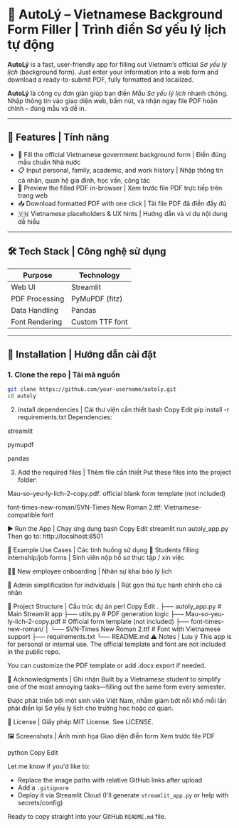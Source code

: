 # 📝 AutoLý – Vietnamese Background Form Filler | Trình điền Sơ yếu lý lịch tự động

**AutoLý** is a fast, user-friendly app for filling out Vietnam’s official *Sơ yếu lý lịch* (background form). Just enter your information into a web form and download a ready-to-submit PDF, fully formatted and localized.

**AutoLý** là công cụ đơn giản giúp bạn điền *Mẫu Sơ yếu lý lịch* nhanh chóng. Nhập thông tin vào giao diện web, bấm nút, và nhận ngay file PDF hoàn chỉnh – đúng mẫu và dễ in.

---

## 🚀 Features | Tính năng

- 🧾 Fill the official Vietnamese government background form | Điền đúng mẫu chuẩn Nhà nước
- 📋 Input personal, family, academic, and work history | Nhập thông tin cá nhân, quan hệ gia đình, học vấn, công tác
- 📄 Preview the filled PDF in-browser | Xem trước file PDF trực tiếp trên trang web
- 📥 Download formatted PDF with one click | Tải file PDF đã điền đầy đủ
- 🇻🇳 Vietnamese placeholders & UX hints | Hướng dẫn và ví dụ nội dung dễ hiểu

---

## 🛠 Tech Stack | Công nghệ sử dụng

| Purpose            | Technology         |
|--------------------|--------------------|
| Web UI             | Streamlit          |
| PDF Processing     | PyMuPDF (fitz)     |
| Data Handling      | Pandas             |
| Font Rendering     | Custom TTF font    |

---

## 🧰 Installation | Hướng dẫn cài đặt

### 1. Clone the repo | Tải mã nguồn

```bash
git clone https://github.com/your-username/autoly.git
cd autoly
```
2. Install dependencies | Cài thư viện cần thiết
bash
Copy
Edit
pip install -r requirements.txt
Dependencies:

streamlit

pymupdf

pandas

3. Add the required files | Thêm file cần thiết
Put these files into the project folder:

Mau-so-yeu-ly-lich-2-copy.pdf: official blank form template (not included)

font-times-new-roman/SVN-Times New Roman 2.ttf: Vietnamese-compatible font

▶️ Run the App | Chạy ứng dụng
bash
Copy
Edit
streamlit run autoly_app.py
Then go to: http://localhost:8501

🧪 Example Use Cases | Các tình huống sử dụng
🏫 Students filling internship/job forms | Sinh viên nộp hồ sơ thực tập / xin việc

🧑‍💼 New employee onboarding | Nhân sự khai báo lý lịch

🧾 Admin simplification for individuals | Rút gọn thủ tục hành chính cho cá nhân

📂 Project Structure | Cấu trúc dự án
perl
Copy
Edit
.
├── autoly_app.py                     # Main Streamlit app
├── utils.py                          # PDF generation logic
├── Mau-so-yeu-ly-lich-2-copy.pdf    # Official form template (not included)
├── font-times-new-roman/
│   └── SVN-Times New Roman 2.ttf     # Font with Vietnamese support
├── requirements.txt
└── README.md
⚠️ Notes | Lưu ý
This app is for personal or internal use. The official template and font are not included in the public repo.

You can customize the PDF template or add .docx export if needed.

🙌 Acknowledgments | Ghi nhận
Built by a Vietnamese student to simplify one of the most annoying tasks—filling out the same form every semester.

Được phát triển bởi một sinh viên Việt Nam, nhằm giảm bớt nỗi khổ mỗi lần phải điền lại Sơ yếu lý lịch cho trường học hoặc cơ quan.

📃 License | Giấy phép
MIT License. See LICENSE.

🖼 Screenshots | Ảnh minh họa
Giao diện điền form	Xem trước file PDF

python
Copy
Edit

Let me know if you'd like to:

- Replace the image paths with relative GitHub links after upload
- Add a `.gitignore`
- Deploy it via Streamlit Cloud (I'll generate `streamlit_app.py` or help with secrets/config)

Ready to copy straight into your GitHub `README.md` file.






